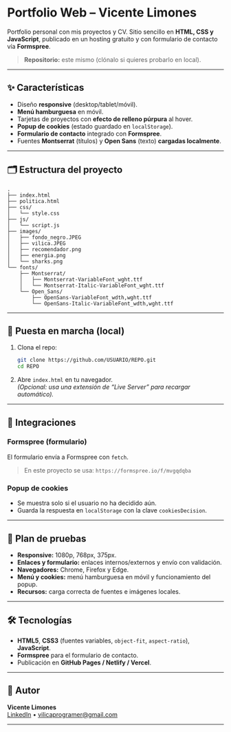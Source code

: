 # Portfolio Web – Vicente Limones

Portfolio personal con mis proyectos y CV. Sitio sencillo en **HTML, CSS y JavaScript**, publicado en un hosting gratuito y con formulario de contacto vía **Formspree**.
 
> **Repositorio:** este mismo (clónalo si quieres probarlo en local).

---

## ✨ Características

- Diseño **responsive** (desktop/tablet/móvil).
- **Menú hamburguesa** en móvil.
- Tarjetas de proyectos con **efecto de relleno púrpura** al hover.
- **Popup de cookies** (estado guardado en `localStorage`).
- **Formulario de contacto** integrado con **Formspree**.
- Fuentes **Montserrat** (títulos) y **Open Sans** (texto) **cargadas localmente**.

---

## 🗂️ Estructura del proyecto

```
.
├── index.html
├── politica.html
├── css/
│   └── style.css
├── js/
│   └── script.js
├── images/
│   ├── fondo_negro.JPEG
│   ├── vilica.JPEG
│   ├── recomendador.png
│   ├── energia.png
│   └── sharks.png
└── fonts/
    ├── Montserrat/
    │   ├── Montserrat-VariableFont_wght.ttf
    │   └── Montserrat-Italic-VariableFont_wght.ttf
    └── Open_Sans/
        ├── OpenSans-VariableFont_wdth,wght.ttf
        └── OpenSans-Italic-VariableFont_wdth,wght.ttf
```

---

## 🚀 Puesta en marcha (local)

1. Clona el repo:
   ```bash
   git clone https://github.com/USUARIO/REPO.git
   cd REPO
   ```
2. Abre `index.html` en tu navegador.  
   *(Opcional: usa una extensión de “Live Server” para recargar automático).*

---

## 🧩 Integraciones

### Formspree (formulario)
El formulario envía a Formspree con `fetch`. 
> En este proyecto se usa: `https://formspree.io/f/mvgqdqba`

### Popup de cookies
- Se muestra solo si el usuario no ha decidido aún.
- Guarda la respuesta en `localStorage` con la clave `cookiesDecision`.

---

## 🧪 Plan de pruebas
- **Responsive:** 1080p, 768px, 375px.
- **Enlaces y formulario:** enlaces internos/externos y envío con validación.
- **Navegadores:** Chrome, Firefox y Edge.
- **Menú y cookies:** menú hamburguesa en móvil y funcionamiento del popup.
- **Recursos:** carga correcta de fuentes e imágenes locales.

---

## 🛠️ Tecnologías
- **HTML5**, **CSS3** (fuentes variables, `object-fit`, `aspect-ratio`), **JavaScript**.
- **Formspree** para el formulario de contacto.
- Publicación en **GitHub Pages / Netlify / Vercel**.

---

## 👤 Autor
**Vicente Limones**  
[LinkedIn](http://www.linkedin.com/in/vicente-limones-cantero-3a167328a) • <vilicaprogramer@gmail.com>

---
